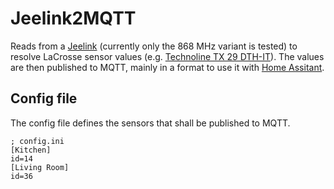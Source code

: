 # Jeelink2MQTT

Reads from a [Jeelink](https://www.digitalsmarties.net/products/jeelink) (currently only the 868 MHz variant is tested) to resolve LaCrosse sensor values (e.g. [Technoline TX 29 DTH-IT](https://www.amazon.com/dp/B00392XX5U)). The values are then published to MQTT, mainly in a format to use it with [Home Assitant](https://www.home-assistant.io/).

## Config file

The config file defines the sensors that shall be published to MQTT.

```
; config.ini
[Kitchen]
id=14
[Living Room]
id=36
```
